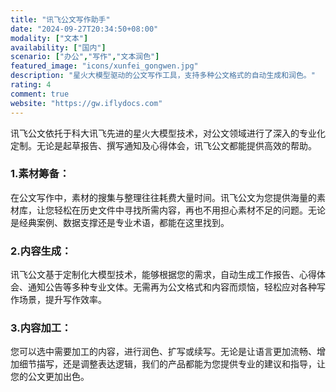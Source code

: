 ```yaml
---
title: "讯飞公文写作助手"
date: "2024-09-27T20:34:50+08:00"
modality: ["文本"]
availability: ["国内"]
scenario: ["办公","写作","文本润色"]
featured_image: "icons/xunfei_gongwen.jpg"
description: "星火大模型驱动的公文写作工具，支持多种公文格式的自动生成和润色。"
rating: 4
comment: true
website: "https://gw.iflydocs.com"
---
```


讯飞公文依托于科大讯飞先进的星火大模型技术，对公文领域进行了深入的专业化定制。无论是起草报告、撰写通知及心得体会，讯飞公文都能提供高效的帮助。

### 1.素材筹备：

在公文写作中，素材的搜集与整理往往耗费大量时间。讯飞公文为您提供海量的素材库，让您轻松在历史文件中寻找所需内容，再也不用担心素材不足的问题。无论是经典案例、数据支撑还是专业术语，都能在这里找到。

### 2.内容生成：

讯飞公文基于定制化大模型技术，能够根据您的需求，自动生成工作报告、心得体会、通知公告等多种专业文体。无需再为公文格式和内容而烦恼，轻松应对各种写作场景，提升写作效率。

### 3.内容加工：

您可以选中需要加工的内容，进行润色、扩写或续写。无论是让语言更加流畅、增加细节描写，还是调整表达逻辑，我们的产品都能为您提供专业的建议和指导，让您的公文更加出色。